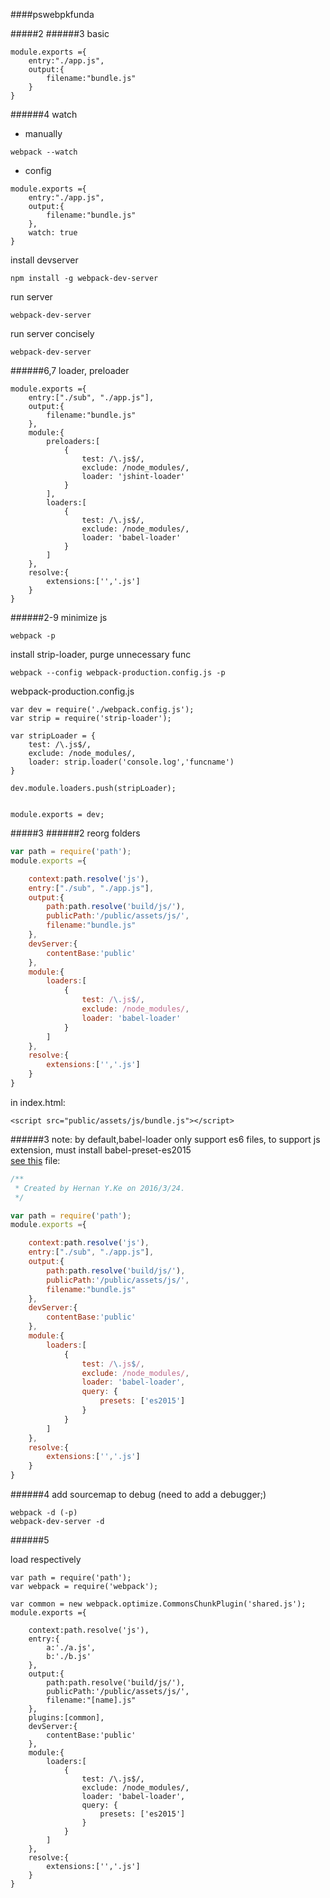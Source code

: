 ####pswebpkfunda

#####2
######3 basic
```
module.exports ={
    entry:"./app.js",
    output:{
        filename:"bundle.js"
    }
}
```
######4 watch
- manually
```
webpack --watch
```
- config
```
module.exports ={
    entry:"./app.js",
    output:{
        filename:"bundle.js"
    },
    watch: true
}
```
install devserver
```
npm install -g webpack-dev-server
```
run server
```
webpack-dev-server
```
run server concisely
```
webpack-dev-server
```
######6,7 loader, preloader
```
module.exports ={
    entry:["./sub", "./app.js"],
    output:{
        filename:"bundle.js"
    },
    module:{
        preloaders:[
            {
                test: /\.js$/,
                exclude: /node_modules/,
                loader: 'jshint-loader'
            }
        ],
        loaders:[
            {
                test: /\.js$/,
                exclude: /node_modules/,
                loader: 'babel-loader'
            }
        ]
    },
    resolve:{
        extensions:['','.js']
    }
}
```
######2-9
minimize js
```
webpack -p
```
install strip-loader, purge unnecessary func
```
webpack --config webpack-production.config.js -p
```

 webpack-production.config.js
```
var dev = require('./webpack.config.js');
var strip = require('strip-loader');

var stripLoader = {
    test: /\.js$/,
    exclude: /node_modules/,
    loader: strip.loader('console.log','funcname')
}

dev.module.loaders.push(stripLoader);


module.exports = dev;
```
#####3
######2 reorg folders
```js
var path = require('path');
module.exports ={

    context:path.resolve('js'),
    entry:["./sub", "./app.js"],
    output:{
        path:path.resolve('build/js/'),
        publicPath:'/public/assets/js/',
        filename:"bundle.js"
    },
    devServer:{
        contentBase:'public'
    },
    module:{
        loaders:[
            {
                test: /\.js$/,
                exclude: /node_modules/,
                loader: 'babel-loader'
            }
        ]
    },
    resolve:{
        extensions:['','.js']
    }
}
```

in index.html:
```
<script src="public/assets/js/bundle.js"></script>
```
######3
note: by default,babel-loader only support es6 files, to support js extension, must install babel-preset-es2015  
[see this](http://stackoverflow.com/questions/33469929/you-may-need-an-appropriate-loader-to-handle-this-file-type-with-webpack-and-b)
file:
```js
/**
 * Created by Hernan Y.Ke on 2016/3/24.
 */

var path = require('path');
module.exports ={

    context:path.resolve('js'),
    entry:["./sub", "./app.js"],
    output:{
        path:path.resolve('build/js/'),
        publicPath:'/public/assets/js/',
        filename:"bundle.js"
    },
    devServer:{
        contentBase:'public'
    },
    module:{
        loaders:[
            {
                test: /\.js$/,
                exclude: /node_modules/,
                loader: 'babel-loader',
                query: {
                    presets: ['es2015']
                }
            }
        ]
    },
    resolve:{
        extensions:['','.js']
    }
}
```
######4 add sourcemap to debug (need to add a debugger;)
```
webpack -d (-p)
webpack-dev-server -d
```
######5

load respectively
```
var path = require('path');
var webpack = require('webpack');

var common = new webpack.optimize.CommonsChunkPlugin('shared.js');
module.exports ={

    context:path.resolve('js'),
    entry:{
        a:'./a.js',
        b:'./b.js'
    },
    output:{
        path:path.resolve('build/js/'),
        publicPath:'/public/assets/js/',
        filename:"[name].js"
    },
    plugins:[common],
    devServer:{
        contentBase:'public'
    },
    module:{
        loaders:[
            {
                test: /\.js$/,
                exclude: /node_modules/,
                loader: 'babel-loader',
                query: {
                    presets: ['es2015']
                }
            }
        ]
    },
    resolve:{
        extensions:['','.js']
    }
}
```